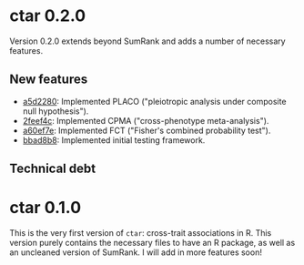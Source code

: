 # ctar 0.2.0 

Version 0.2.0 extends beyond SumRank and adds a number of necessary features.

## New features
* [a5d2280](https://github.com/slamballais/ctar/commit/a5d228051d27e69f2a45d244c100423392860de6): Implemented PLACO ("pleiotropic analysis under composite null hypothesis").
* [2feef4c](https://github.com/slamballais/ctar/commit/2feef4c26dbd3db32f066d658d4fb2eac04cb632): Implemented CPMA ("cross-phenotype meta-analysis").
* [a60ef7e](https://github.com/slamballais/ctar/commit/a60ef7e506dd92e0123fa4b6a0e26338e1d4ffbd): Implemented FCT ("Fisher's combined probability test").
* [bbad8b8](https://github.com/slamballais/ctar/commit/bbad8b8807dee06cce5bb58eab809e9a8d84c636): Implemented initial testing framework.

## Technical debt

# ctar 0.1.0
This is the very first version of `ctar`: cross-trait associations in R. This version purely contains the necessary files to have an R package, as well as an uncleaned version of SumRank. I will add in more features soon!
